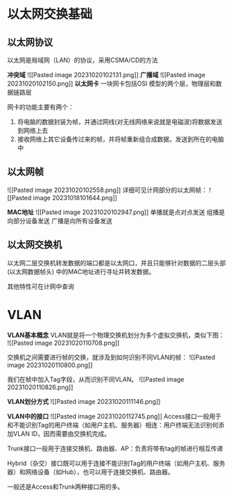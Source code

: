 # 以太网交换基础
## 以太网协议
以太网是局域网（LAN）的协议，采用CSMA/CD的方法

**冲突域**
![[Pasted image 20231020102131.png]]
**广播域**
![[Pasted image 20231020102150.png]]
**以太网卡**
一块网卡包括OSI 模型的两个层，物理层和数据链路层

网卡的功能主要有两个：
1. 将电脑的数据封装为帧，并通过网线(对无线网络来说就是电磁波)将数据发送到网络上去
2. 接收网络上其它设备传过来的帧，并将帧重新组合成数据，发送到所在的电脑中

## 以太网帧
![[Pasted image 20231020102558.png]]
详细可见计网部分的以太网帧：
![[Pasted image 20231018101644.png]]

**MAC地址**
![[Pasted image 20231020102947.png]]
单播就是点对点发送
组播是向部分设备发送
广播是向所有设备发送

## 以太网交换机
以太网二层交换机转发数据的端口都是以太网口，并且只能够针对数据的二层头部 (以太网数据帧头) 中的MAC地址进行寻址并转发数据。

其他特性可在计网中查询

# VLAN
**VLAN基本概念**
VLAN就是将一个物理交换机划分为多个虚拟交换机，类似下图：
![[Pasted image 20231020110708.png]]

交换机之间需要进行帧的交换，就涉及到如何识别不同VLAN的帧：
![[Pasted image 20231020110800.png]]

我们在帧中加入Tag字段，从而识别不同VLAN。
![[Pasted image 20231020110826.png]]

**VLAN划分方式**
![[Pasted image 20231020111146.png]]

**VLAN中的接口**
![[Pasted image 20231020112745.png]]
Access接口一般用于和不能识别Tag的用户终端（如用户主机、服务器）相连：用户终端无法识别何添加VLAN ID，因而需要由交换机完成。

Trunk接口一般用于连接交换机、路由器、AP：负责将带有tag的帧进行相互传递

Hybrid（杂交）接口既可以用于连接不能识别Tag的用户终端（如用户主机、服务器）和网络设备（如Hub），也可以用于连接交换机、路由器。

一般还是Access和Trunk两种接口用的多。

